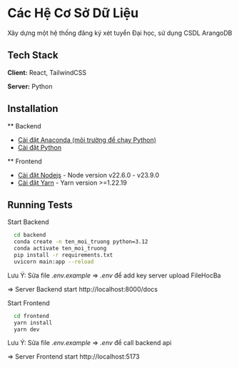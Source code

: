 # Các Hệ Cơ Sở Dữ Liệu

Xây dựng một hệ thống đăng ký xét tuyển Đại học, sử dụng CSDL ArangoDB

## Tech Stack

**Client:** React, TailwindCSS

**Server:** Python

## Installation

\*\* Backend

- [Cài đặt Anaconda (môi trường để chạy Python)](https://www.anaconda.com/download/)
- [Cài đặt Python](https://www.python.org/downloads/)

\*\* Frontend

- [Cài đặt Nodejs](https://nodejs.org/en) - Node version v22.6.0 - v23.9.0
- [Cài đặt Yarn](https://classic.yarnpkg.com/lang/en/docs/install/#windows-stable) - Yarn version >=1.22.19

## Running Tests

Start Backend

```bash
  cd backend
  conda create -n ten_moi_truong python=3.12
  conda activate ten_moi_truong
  pip install -r requirements.txt
  uvicorn main:app --reload
```

Lưu Ý: Sửa file _.env.example_ => _.env_ để add key server upload FileHocBa

=> Server Backend start http://localhost:8000/docs

Start Frontend

```bash
  cd frontend
  yarn install
  yarn dev
```

Lưu Ý: Sửa file _.env.example_ => _.env_ để call backend api

=> Server Frontend start http://localhost:5173
